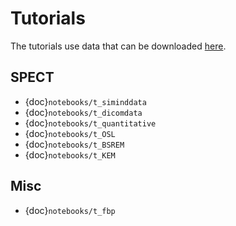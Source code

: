# Tutorials
The tutorials use data that can be downloaded [here](https://drive.google.com/drive/folders/1dUBC1EbUgEH-Cug-oWIS7Yy_tpAqhe4j?usp=sharing).

## SPECT
* {doc}`notebooks/t_siminddata`
* {doc}`notebooks/t_dicomdata`
* {doc}`notebooks/t_quantitative`
* {doc}`notebooks/t_OSL`
* {doc}`notebooks/t_BSREM`
* {doc}`notebooks/t_KEM`
## Misc
* {doc}`notebooks/t_fbp`